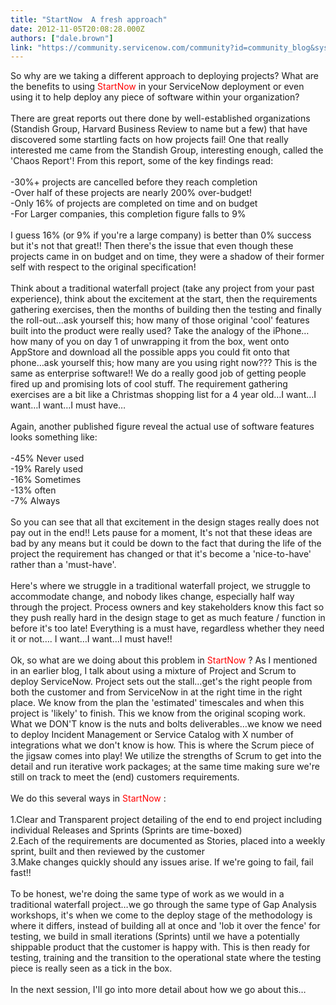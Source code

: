 ```yaml
---
title: "StartNow  A fresh approach"
date: 2012-11-05T20:08:28.000Z
authors: ["dale.brown"]
link: "https://community.servicenow.com/community?id=community_blog&sys_id=83cca265dbd0dbc01dcaf3231f9619b8"
---
```

<p>So why are we taking a different approach to deploying projects? What are the benefits to using <font color='#FF0000'>StartNow</font> in your ServiceNow deployment or even using it to help deploy any piece of software within your organization?<br /><br />There are great reports out there done by well-established organizations (Standish Group, Harvard Business Review to name but a few) that have discovered some startling facts on how projects fail! One that really interested me came from the Standish Group, interesting enough, called the 'Chaos Report'! From this report, some of the key findings read:<br /><br />-30%+ projects are cancelled before they reach completion<br />-Over half of these projects are nearly 200% over-budget!<br />-Only 16% of projects are completed on time and on budget<br />-For Larger companies, this completion figure falls to 9%<br /><br />I guess 16% (or 9% if you're a large company) is better than 0% success but it's not that great!! Then there's the issue that even though these projects came in on budget and on time, they were a shadow of their former self with respect to the original specification! <br /><br />Think about a traditional waterfall project (take any project from your past experience), think about the excitement at the start, then the requirements gathering exercises, then the months of building then the testing and finally the roll-out…ask yourself this; how many of those original 'cool' features built into the product were really used? Take the analogy of the iPhone…how many of you on day 1 of unwrapping it from the box, went onto AppStore and download all the possible apps you could fit onto that phone…ask yourself this; how many are you using right now??? This is the same as enterprise software!! We do a really good job of getting people fired up and promising lots of cool stuff. The requirement gathering exercises are a bit like a Christmas shopping list for a 4 year old…I want…I want…I want…I must have…<br /><br />Again, another published figure reveal the actual use of software features looks something like:<br /><br />-45% Never used<br />-19% Rarely used<br />-16% Sometimes<br />-13% often<br />-7% Always<br /><br />So you can see that all that excitement in the design stages really does not pay out in the end!! Lets pause for a moment, It's not that these ideas are bad by any means but it could be down to the fact that during the life of the project the requirement has changed or that it's become a 'nice-to-have' rather than a 'must-have'. <br /><br />Here's where we struggle in a traditional waterfall project, we struggle to accommodate change, and nobody likes change, especially half way through the project. Process owners and key stakeholders know this fact so they push really hard in the design stage to get as much feature / function in before it's too late! Everything is a must have, regardless whether they need it or not…. I want…I want…I must have!!<br /><br />Ok, so what are we doing about this problem in <font color='#FF0000'>StartNow</font> ? As I mentioned in an earlier blog, I talk about using a mixture of Project and Scrum to deploy ServiceNow. Project sets out the stall…get's the right people from both the customer and from ServiceNow in at the right time in the right place. We know from the plan the 'estimated' timescales and when this project is 'likely' to finish. This we know from the original scoping work. What we DON'T know is the nuts and bolts deliverables…we know we need to deploy Incident Management or Service Catalog with X number of integrations what we don't know is how. This is where the Scrum piece of the jigsaw comes into play! We utilize the strengths of Scrum to get into the detail and run iterative work packages; at the same time making sure we're still on track to meet the (end) customers requirements.<br /><br />We do this several ways in <font color='#FF0000'>StartNow</font> :<br /><br />1.Clear and Transparent project detailing of the end to end project including individual Releases and Sprints (Sprints are time-boxed)<br />2.Each of the requirements are documented as Stories, placed into a weekly sprint, built and then reviewed by the customer<br />3.Make changes quickly should any issues arise. If we're going to fail, fail fast!!<br /><br />To be honest, we're doing the same type of work as we would in a traditional waterfall project…we go through the same type of Gap Analysis workshops, it's when we come to the deploy stage of the methodology is where it differs, instead of building all at once and 'lob it over the fence' for testing, we build in small iterations (Sprints) until we have a potentially shippable product that the customer is happy with. This is then ready for testing, training and the transition to the operational state where the testing piece is really seen as a tick in the box.<br /><br />In the next session, I'll go into more detail about how we go about this…</p>